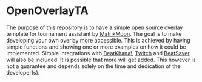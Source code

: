 # OpenOverlayTA
The purpose of this repository is to have a simple open source overlay template for tournament assistant by [MatrikMoon]( https://github.com/MatrikMoon/TournamentAssistant ). The goal is to make developing your own overlay more accessible. This is achieved by having simple functions and showing one or more examples on how it could be implemented. Simple integrations with [BeatKhana!](https://beatkhana.com/), [Twitch](https://dev.twitch.tv/) and [BeatSaver](https://beatsaver.com/) will also be included. It is possible that more will get added. This however is not a guarantee and depends solely on the time and dedication of the developer(s).
